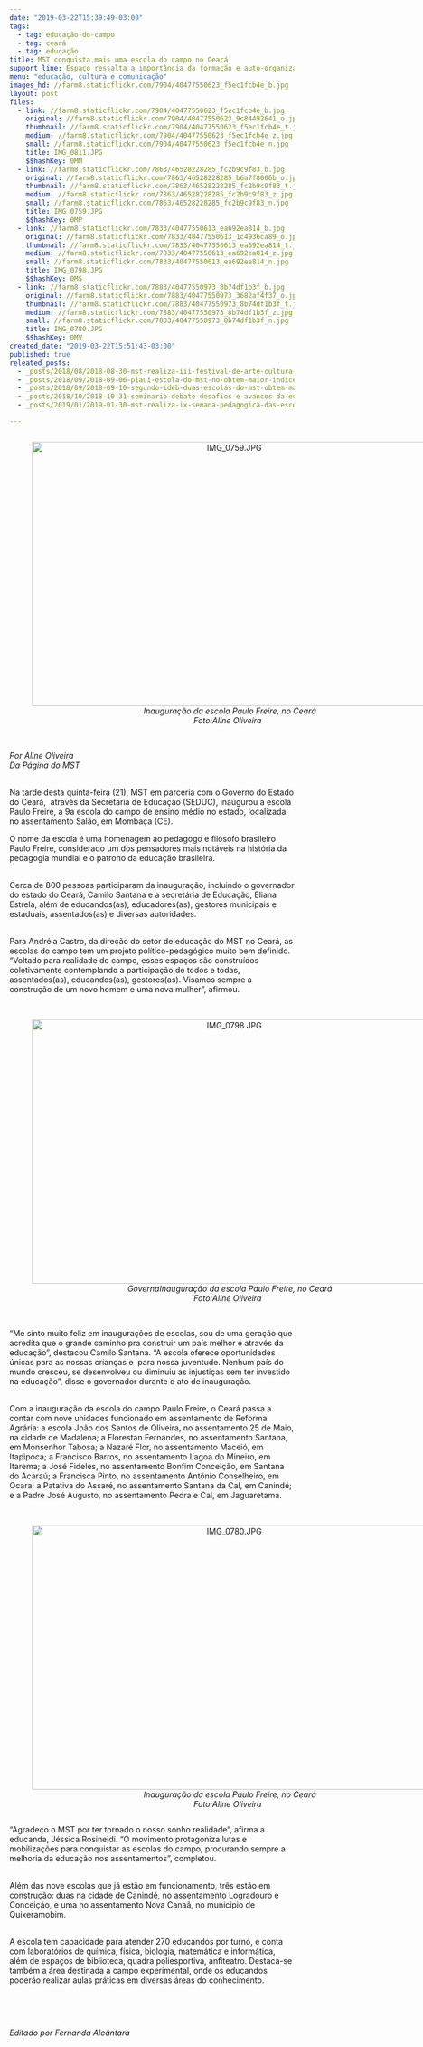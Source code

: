 ```yaml
---
date: "2019-03-22T15:39:49-03:00"
tags:
  - tag: educação-do-campo
  - tag: ceará
  - tag: educação
title: MST conquista mais uma escola do campo no Ceará
support_line: Espaço ressalta a importância da formação e auto-organização no campo
menu: "educação, cultura e comunicação"
images_hd: //farm8.staticflickr.com/7904/40477550623_f5ec1fcb4e_b.jpg
layout: post
files:
  - link: //farm8.staticflickr.com/7904/40477550623_f5ec1fcb4e_b.jpg
    original: //farm8.staticflickr.com/7904/40477550623_9c84492641_o.jpg
    thumbnail: //farm8.staticflickr.com/7904/40477550623_f5ec1fcb4e_t.jpg
    medium: //farm8.staticflickr.com/7904/40477550623_f5ec1fcb4e_z.jpg
    small: //farm8.staticflickr.com/7904/40477550623_f5ec1fcb4e_n.jpg
    title: IMG_0811.JPG
    $$hashKey: 0MM
  - link: //farm8.staticflickr.com/7863/46528228285_fc2b9c9f83_b.jpg
    original: //farm8.staticflickr.com/7863/46528228285_b6a7f8006b_o.jpg
    thumbnail: //farm8.staticflickr.com/7863/46528228285_fc2b9c9f83_t.jpg
    medium: //farm8.staticflickr.com/7863/46528228285_fc2b9c9f83_z.jpg
    small: //farm8.staticflickr.com/7863/46528228285_fc2b9c9f83_n.jpg
    title: IMG_0759.JPG
    $$hashKey: 0MP
  - link: //farm8.staticflickr.com/7833/40477550613_ea692ea814_b.jpg
    original: //farm8.staticflickr.com/7833/40477550613_1c4936ca89_o.jpg
    thumbnail: //farm8.staticflickr.com/7833/40477550613_ea692ea814_t.jpg
    medium: //farm8.staticflickr.com/7833/40477550613_ea692ea814_z.jpg
    small: //farm8.staticflickr.com/7833/40477550613_ea692ea814_n.jpg
    title: IMG_0798.JPG
    $$hashKey: 0MS
  - link: //farm8.staticflickr.com/7883/40477550973_8b74df1b3f_b.jpg
    original: //farm8.staticflickr.com/7883/40477550973_3682af4f37_o.jpg
    thumbnail: //farm8.staticflickr.com/7883/40477550973_8b74df1b3f_t.jpg
    medium: //farm8.staticflickr.com/7883/40477550973_8b74df1b3f_z.jpg
    small: //farm8.staticflickr.com/7883/40477550973_8b74df1b3f_n.jpg
    title: IMG_0780.JPG
    $$hashKey: 0MV
created_date: "2019-03-22T15:51:43-03:00"
published: true
releated_posts:
  - _posts/2018/08/2018-08-30-mst-realiza-iii-festival-de-arte-cultura-das-escolas-do-campo.md
  - _posts/2018/09/2018-09-06-piaui-escola-do-mst-no-obtem-maior-indice-do-municipio-no-ideb.md
  - _posts/2018/09/2018-09-10-segundo-ideb-duas-escolas-do-mst-obtem-maiores-indices-na-educacao-basica.md
  - _posts/2018/10/2018-10-31-seminario-debate-desafios-e-avancos-da-educacao-do-campo-na-paraiba.md
  - _posts/2019/01/2019-01-30-mst-realiza-ix-semana-pedagogica-das-escolas-do-campo-no-ce.md

---
```

<div style="text-align:center">
<figure class="image" style="display:inline-block"><img alt="IMG_0759.JPG" height="467" src="//farm8.staticflickr.com/7863/46528228285_fc2b9c9f83_b.jpg" width="700" />
<figcaption><em>Inaugura&ccedil;&atilde;o da escola Paulo Freire, no Cear&aacute;</em><br />
<em>Foto:Aline Oliveira &nbsp;</em></figcaption>
</figure>
</div>

<p><br />
<em>Por Aline Oliveira &nbsp;<br />
Da P&aacute;gina do MST</em></p>

<p><br />
Na tarde desta quinta-feira (21), MST&nbsp;em parceria com o Governo do Estado do Cear&aacute;, &nbsp;atrav&eacute;s da Secretaria de Educa&ccedil;&atilde;o (SEDUC), inaugurou a escola Paulo Freire, a 9a escola do campo de ensino m&eacute;dio no estado, localizada no assentamento Sal&atilde;o, em Momba&ccedil;a (CE).</p>

<p>O nome da escola &eacute; uma homenagem ao pedagogo e fil&oacute;sofo brasileiro Paulo Freire, considerado um dos pensadores mais not&aacute;veis na hist&oacute;ria da pedagogia mundial e o patrono da educa&ccedil;&atilde;o brasileira.<br />
&nbsp;</p>

<p>Cerca de 800 pessoas participaram da inaugura&ccedil;&atilde;o, incluindo o governador do estado do Cear&aacute;, Camilo Santana e a secret&aacute;ria de Educa&ccedil;&atilde;o, Eliana Estrela, al&eacute;m de educandos(as), educadores(as), gestores municipais e estaduais, assentados(as) e&nbsp;diversas autoridades.<br />
&nbsp;</p>

<p>Para Andr&eacute;ia Castro, da dire&ccedil;&atilde;o do setor de educa&ccedil;&atilde;o do MST no Cear&aacute;, as escolas do campo tem um projeto pol&iacute;tico-pedag&oacute;gico muito bem definido. &ldquo;Voltado para realidade do campo, esses espa&ccedil;os s&atilde;o constru&iacute;dos coletivamente contemplando a participa&ccedil;&atilde;o de todos e todas, assentados(as), educandos(as), gestores(as). Visamos sempre a constru&ccedil;&atilde;o de um novo homem e uma nova mulher&rdquo;, afirmou.<br />
&nbsp;</p>

<div style="text-align:center">
<figure class="image" style="display:inline-block"><img alt="IMG_0798.JPG" height="467" src="//farm8.staticflickr.com/7833/40477550613_ea692ea814_b.jpg" width="700" />
<figcaption><em>GovernaInaugura&ccedil;&atilde;o da escola Paulo Freire, no Cear&aacute;</em><br />
<em>Foto:Aline Oliveira &nbsp;</em></figcaption>
</figure>
</div>

<p><br />
&ldquo;Me sinto muito feliz em inaugura&ccedil;&otilde;es de escolas, sou de uma gera&ccedil;&atilde;o que acredita que o grande caminho pra construir um pa&iacute;s melhor &eacute; atrav&eacute;s da educa&ccedil;&atilde;o&rdquo;, destacou Camilo Santana. &ldquo;A escola oferece oportunidades &uacute;nicas para as&nbsp;nossas crian&ccedil;as e&nbsp; para nossa&nbsp;juventude. Nenhum pa&iacute;s do mundo cresceu, se desenvolveu ou diminuiu as injusti&ccedil;as sem ter investido na educa&ccedil;&atilde;o&rdquo;, disse o governador durante o ato de inaugura&ccedil;&atilde;o.<br />
&nbsp;</p>

<p>Com a inaugura&ccedil;&atilde;o da escola do campo Paulo Freire, o Cear&aacute; passa a contar com nove&nbsp;unidades funcionado em assentamento de Reforma Agr&aacute;ria: a escola Jo&atilde;o dos Santos de Oliveira, no assentamento 25 de Maio, na cidade de Madalena; a Florestan Fernandes, no assentamento Santana, em Monsenhor Tabosa; a Nazar&eacute; Flor, no assentamento Macei&oacute;, em Itapipoca; a Francisco Barros, no assentamento Lagoa do Mineiro, em Itarema; a Jos&eacute; Fideles, no assentamento Bonfim Concei&ccedil;&atilde;o, em Santana do Acara&uacute;; a Francisca Pinto, no assentamento Ant&ocirc;nio Conselheiro, em Ocara; a Patativa do Assar&eacute;, no assentamento Santana da Cal, em Canind&eacute;; e a Padre Jos&eacute; Augusto, no assentamento Pedra e Cal, em Jaguaretama.<br />
&nbsp;</p>

<div style="text-align:center">
<figure class="image" style="display:inline-block"><img alt="IMG_0780.JPG" height="467" src="//farm8.staticflickr.com/7883/40477550973_8b74df1b3f_b.jpg" width="700" />
<figcaption><em>Inaugura&ccedil;&atilde;o da escola Paulo Freire, no Cear&aacute;</em><br />
<em>Foto:Aline Oliveira &nbsp;</em></figcaption>
</figure>
</div>

<p>&ldquo;Agrade&ccedil;o o MST por ter tornado o nosso sonho&nbsp;realidade&rdquo;, afirma a educanda, J&eacute;ssica Rosineidi. &ldquo;O movimento protagoniza lutas e mobiliza&ccedil;&otilde;es para conquistar as escolas do campo, procurando sempre a melhoria da educa&ccedil;&atilde;o nos assentamentos&rdquo;, completou.</p>

<p><br />
Al&eacute;m das nove escolas que j&aacute; est&atilde;o em funcionamento, tr&ecirc;s&nbsp;est&atilde;o em constru&ccedil;&atilde;o: duas na cidade de Canind&eacute;, no assentamento Logradouro e Concei&ccedil;&atilde;o, e uma no&nbsp;assentamento Nova Cana&atilde;, no munic&iacute;pio de Quixeramobim.</p>

<p><br />
A escola tem capacidade para atender 270 educandos por turno, e conta com laborat&oacute;rios de qu&iacute;mica, f&iacute;sica, biologia, matem&aacute;tica e inform&aacute;tica, al&eacute;m de espa&ccedil;os de biblioteca, quadra poliesportiva, anfiteatro. Destaca-se tamb&eacute;m a &aacute;rea destinada a campo experimental, onde os educandos poder&atilde;o realizar aulas pr&aacute;ticas em diversas &aacute;reas do conhecimento.</p>

<p>&nbsp;</p>

<p>&nbsp;</p>

<p><em>Editado por Fernanda Alc&acirc;ntara</em></p>
